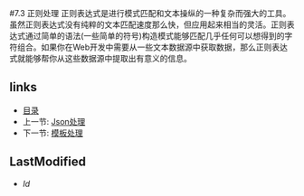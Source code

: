 #7.3 正则处理
正则表达式是进行模式匹配和文本操纵的一种复杂而强大的工具。虽然正则表达式没有纯粹的文本匹配速度那么快，但应用起来相当的灵活。正则表达式通过简单的语法(一些简单的符号)构造模式能够匹配几乎任何可以想得到的字符组合。如果你在Web开发中需要从一些文本数据源中获取数据，那么正则表达式就能够帮你从这些数据源中提取出有意义的信息。

## links
   * [目录](<preface.md>)
   * 上一节: [Json处理](<7.2.md>)
   * 下一节: [模板处理](<7.4.md>)

## LastModified 
   * $Id$
